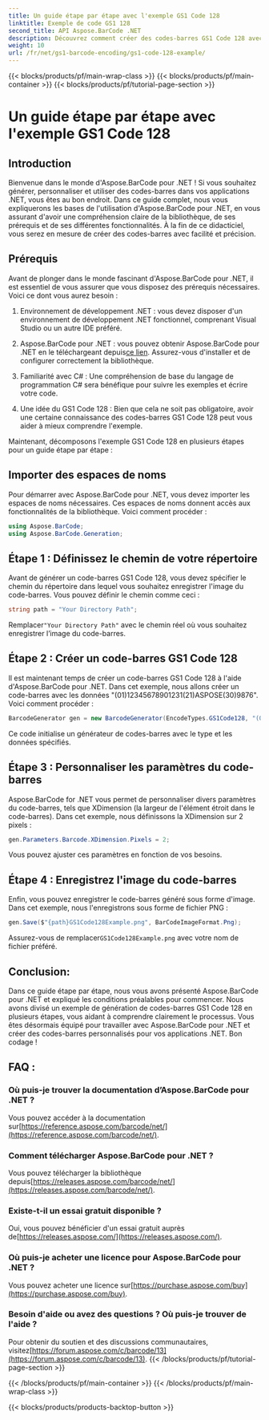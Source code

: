 ```yaml
---
title: Un guide étape par étape avec l'exemple GS1 Code 128
linktitle: Exemple de code GS1 128
second_title: API Aspose.BarCode .NET
description: Découvrez comment créer des codes-barres GS1 Code 128 avec Aspose.BarCode pour .NET. Guide étape par étape pour la génération de codes-barres en C#. Commencez maintenant!
weight: 10
url: /fr/net/gs1-barcode-encoding/gs1-code-128-example/
---
```


{{< blocks/products/pf/main-wrap-class >}}
{{< blocks/products/pf/main-container >}}
{{< blocks/products/pf/tutorial-page-section >}}

# Un guide étape par étape avec l'exemple GS1 Code 128


## Introduction

Bienvenue dans le monde d'Aspose.BarCode pour .NET ! Si vous souhaitez générer, personnaliser et utiliser des codes-barres dans vos applications .NET, vous êtes au bon endroit. Dans ce guide complet, nous vous expliquerons les bases de l'utilisation d'Aspose.BarCode pour .NET, en vous assurant d'avoir une compréhension claire de la bibliothèque, de ses prérequis et de ses différentes fonctionnalités. À la fin de ce didacticiel, vous serez en mesure de créer des codes-barres avec facilité et précision.

## Prérequis
Avant de plonger dans le monde fascinant d'Aspose.BarCode pour .NET, il est essentiel de vous assurer que vous disposez des prérequis nécessaires. Voici ce dont vous aurez besoin :

1. Environnement de développement .NET : vous devez disposer d'un environnement de développement .NET fonctionnel, comprenant Visual Studio ou un autre IDE préféré.

2.  Aspose.BarCode pour .NET : vous pouvez obtenir Aspose.BarCode pour .NET en le téléchargeant depuis[ce lien](https://releases.aspose.com/barcode/net/). Assurez-vous d'installer et de configurer correctement la bibliothèque.

3. Familiarité avec C# : Une compréhension de base du langage de programmation C# sera bénéfique pour suivre les exemples et écrire votre code.

4. Une idée du GS1 Code 128 : Bien que cela ne soit pas obligatoire, avoir une certaine connaissance des codes-barres GS1 Code 128 peut vous aider à mieux comprendre l'exemple.

Maintenant, décomposons l'exemple GS1 Code 128 en plusieurs étapes pour un guide étape par étape :

## Importer des espaces de noms
Pour démarrer avec Aspose.BarCode pour .NET, vous devez importer les espaces de noms nécessaires. Ces espaces de noms donnent accès aux fonctionnalités de la bibliothèque. Voici comment procéder :

```csharp
using Aspose.BarCode;
using Aspose.BarCode.Generation;
```

## Étape 1 : Définissez le chemin de votre répertoire
Avant de générer un code-barres GS1 Code 128, vous devez spécifier le chemin du répertoire dans lequel vous souhaitez enregistrer l'image du code-barres. Vous pouvez définir le chemin comme ceci :

```csharp
string path = "Your Directory Path";
```

 Remplacer`"Your Directory Path"` avec le chemin réel où vous souhaitez enregistrer l’image du code-barres.

## Étape 2 : Créer un code-barres GS1 Code 128
Il est maintenant temps de créer un code-barres GS1 Code 128 à l'aide d'Aspose.BarCode pour .NET. Dans cet exemple, nous allons créer un code-barres avec les données "(01)12345678901231(21)ASPOSE(30)9876". Voici comment procéder :

```csharp
BarcodeGenerator gen = new BarcodeGenerator(EncodeTypes.GS1Code128, "(01)12345678901231(21)ASPOSE(30)9876");
```

Ce code initialise un générateur de codes-barres avec le type et les données spécifiés.

## Étape 3 : Personnaliser les paramètres du code-barres
Aspose.BarCode for .NET vous permet de personnaliser divers paramètres du code-barres, tels que XDimension (la largeur de l'élément étroit dans le code-barres). Dans cet exemple, nous définissons la XDimension sur 2 pixels :

```csharp
gen.Parameters.Barcode.XDimension.Pixels = 2;
```

Vous pouvez ajuster ces paramètres en fonction de vos besoins.

## Étape 4 : Enregistrez l'image du code-barres
Enfin, vous pouvez enregistrer le code-barres généré sous forme d'image. Dans cet exemple, nous l'enregistrons sous forme de fichier PNG :

```csharp
gen.Save($"{path}GS1Code128Example.png", BarCodeImageFormat.Png);
```

 Assurez-vous de remplacer`GS1Code128Example.png` avec votre nom de fichier préféré.

## Conclusion:
Dans ce guide étape par étape, nous vous avons présenté Aspose.BarCode pour .NET et expliqué les conditions préalables pour commencer. Nous avons divisé un exemple de génération de codes-barres GS1 Code 128 en plusieurs étapes, vous aidant à comprendre clairement le processus. Vous êtes désormais équipé pour travailler avec Aspose.BarCode pour .NET et créer des codes-barres personnalisés pour vos applications .NET. Bon codage !


## FAQ :

### Où puis-je trouver la documentation d’Aspose.BarCode pour .NET ?
 Vous pouvez accéder à la documentation sur[https://reference.aspose.com/barcode/net/](https://reference.aspose.com/barcode/net/).

### Comment télécharger Aspose.BarCode pour .NET ?
 Vous pouvez télécharger la bibliothèque depuis[https://releases.aspose.com/barcode/net/](https://releases.aspose.com/barcode/net/).

### Existe-t-il un essai gratuit disponible ?
 Oui, vous pouvez bénéficier d'un essai gratuit auprès de[https://releases.aspose.com/](https://releases.aspose.com/).

### Où puis-je acheter une licence pour Aspose.BarCode pour .NET ?
 Vous pouvez acheter une licence sur[https://purchase.aspose.com/buy](https://purchase.aspose.com/buy).

### Besoin d'aide ou avez des questions ? Où puis-je trouver de l'aide ?
Pour obtenir du soutien et des discussions communautaires, visitez[https://forum.aspose.com/c/barcode/13](https://forum.aspose.com/c/barcode/13).
{{< /blocks/products/pf/tutorial-page-section >}}

{{< /blocks/products/pf/main-container >}}
{{< /blocks/products/pf/main-wrap-class >}}

{{< blocks/products/products-backtop-button >}}

